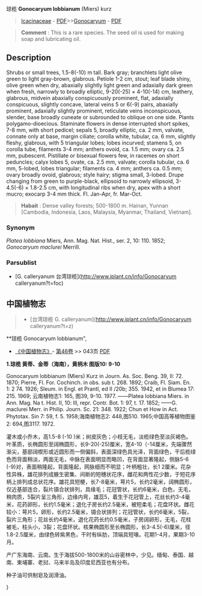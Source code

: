 琼榄  **Gonocaryum lobbianum** (Miers) kurz

> [Icacinaceae](http://www.iplant.cn/info/Icacinaceae?t=foc) - [PDF](http://www.iplant.cn/foc/pdf/Icacinaceae.pdf)>>[Gonocaryum](http://www.iplant.cn/info/Gonocaryum?t=foc) - [PDF](http://www.iplant.cn/foc/pdf/Gonocaryum.pdf)


> **Comment** : 
> This is a rare species. The seed oil is used for making soap and lubricating oil.

## Description

Shrubs or small trees, 1.5-8(-10) m tall. Bark gray; branchlets light olive green to light gray-brown, glabrous. Petiole 1-2 cm, stout; leaf blade shiny, olive green when dry, abaxially slightly light green and adaxially dark green when fresh, narrowly to broadly elliptic, 9-20(-25) × 4-10(-14) cm, leathery, glabrous, midvein abaxially conspicuously prominent, flat, adaxially conspicuous, slightly concave, lateral veins 5 or 6(-9) pairs, abaxially prominent, adaxially slightly prominent, reticulate veins inconspicuous, slender, base broadly cuneate or subrounded to oblique on one side. Plants polygamo-dioecious. Staminate flowers in dense interrupted short spikes, 7-8 mm, with short pedicel; sepals 5, broadly elliptic, ca. 2 mm, valvate, connate only at base, margin ciliate; corolla white, tubular, ca. 6 mm, slightly fleshy, glabrous, with 5 triangular lobes; lobes incurved; stamens 5, on corolla tube, filaments 3-4 mm; anthers ovoid, ca. 1.5 mm; ovary ca. 2.5 mm, pubescent. Pistillate or bisexual flowers few, in racemes on short peduncles; calyx lobes 5, ovate, ca. 2.5 mm, valvate; corolla tubular, ca. 6 mm, 5-lobed, lobes triangular; filaments ca. 4 mm; anthers ca. 0.5 mm; ovary broadly ovoid, glabrous; style hairy; stigma small, 3-lobed. Drupe changing from green to purple-black, ellipsoid to narrowly ellipsoid, 3-4.5(-6) × 1.8-2.5 cm, with longitudinal ribs when dry, apex with a short mucro; exocarp 3-4 mm thick. Fl. Jan-Apr, fr. Mar-Oct.


> **Habait** : 
> Dense valley forests; 500-1800 m. Hainan, Yunnan [Cambodia, Indonesia, Laos, Malaysia, Myanmar, Thailand, Vietnam].

### Synonym
*Platea lobbiana* Miers, Ann. Mag. Nat. Hist., ser. 2, 10: 110. 1852; *Gonocaryum maclurei* Merrill.



### Parsublist

* [G.  calleryanum  台湾琼榄](http://www.iplant.cn/info/Gonocaryum calleryanum?t=foc)

## 中国植物志

> * [台湾琼榄  G.  calleryanum](http://www.iplant.cn/info/Gonocaryum calleryanum?t=z)


**琼榄 Gonocaryum lobbianum",



* [《中国植物志》](http://www.iplant.cn/frps)- [第46卷](http://www.iplant.cn/frps/vol/46) >> 043页 [PDF](http://www.iplant.cn/frps/pdf/46/043.PDF)


**1.琼榄 黄蒂、金蒂（海南），黄柄木 图版10: 9-10**

Gonocaryum lobbianum (Miers) Kurz in Journ. As. Soc. Beng. 39, II: 72. 1870; Pierre, Fl. For. Cochinch. in obs. sub t. 268. 1892; Craib, Fl. Siam. En. 1: 2 74. 1926; Sleum. in Engl. et Prantl, ed II /20b; 355. 1942, et in Blumea 17: 215. 1969; 云南植物志1: 165, 图39, 9-10. 1977. ——Platea lobbiana Miers. in Ann. Mag. Na t. Hist. II, 10: lll, repr. Contr. Bot. 1: 97, t. 17. 1852; ——G. maclurei Merr. in Philip. Journ. Sc. 21: 348. 1922; Chun et How in Act. Phytotax. Sin 7: 59, f. 5. 1958;海南植物志2: 448,图510. 1965;中国高等植物图鉴2: 694,图3117. 1972.

灌木或小乔木，高1.5-8 (-10 )米；树皮灰色；小枝无毛，淡榄绿色至淡灰褐色。叶革质，长椭圆形至阔椭圆形，长9-20(-25)厘米，宽4-10（-14厘米，先端骤然渐尖，基部阔楔形或近圆形而一侧偏斜，表面深绿色具光泽，背面绿色，干后榄绿色而背面稍淡，两面无毛，中脉在表面明显而略凹，在背面显著隆起，侧脉5-6 (-9)对，表面稍隆起，背面隆起，网脉细而不明显；叶柄粗壮，长1 2厘米。花杂性异株，雄花排列成腋生密集、间断的短穗状花序，雌花和两性花少数，于短花序柄上排列成总状花序。雄花具短梗，长7-8毫米，萼片5，长约2毫米，阔椭圆形，仅近基部连合，裂片镊合状排列，具缘毛；花冠管状，长约6毫米，白色，无毛，稍肉质，5裂片呈三角形，边缘内弯，雄蕊5，着生于花冠管上，花丝长约3-4毫米，花药卵形，长约1.5毫米；退化子房长约2.5毫米，被短柔毛；花盘环状。雌花较小：萼片5，卵形，长约2.5毫米，镊合状排列；花冠管状，长约6毫米，5裂，裂片三角形；花丝长约4毫米，退化花药长约0.5毫米，子房阔卵形，无毛，花柱被毛，柱头小，3裂；花盘环状。核果椭圆形至长椭圆形，长3-4.5(-6)厘米，径1.8-2.5厘米，由绿色转紫黑色，干时有纵肋，顶端具短喙。花期1-4月，果期3-10月。

产广东海南、云南。生于海拔500-1800米的山谷密林中，少见。缅甸、泰国、越南、柬埔寨、老挝、马来半岛及印度尼西亚也有分布。

种子油可供制皂及润滑油。



}